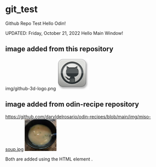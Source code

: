 # git_test
Github Repo Test
Hello Odin! 

UPDATED: Friday, October 21, 2022
Hello Main Window!

## image added from this repository
img/github-3d-logo.png 
<img src="img/github-3d-logo.png" alt="Github 3d Logo" width="100px" title="From this repository">

## image added from odin-recipe repository
https://github.com/daryldelrosario/odin-recipes/blob/main/img/miso-soup.jpg 
<img src="https://github.com/daryldelrosario/odin-recipes/blob/main/img/miso-soup.jpg" alt="Miso Soup" width="100px" title="From odin-recipe repository">

Both are added using the HTML element <img>.